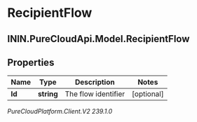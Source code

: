 # RecipientFlow

## ININ.PureCloudApi.Model.RecipientFlow

## Properties

|Name | Type | Description | Notes|
|------------ | ------------- | ------------- | -------------|
| **Id** | **string** | The flow identifier | [optional] |



_PureCloudPlatform.Client.V2 239.1.0_
